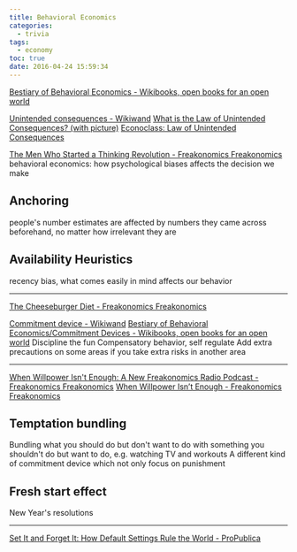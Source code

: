 ```yaml
---
title: Behavioral Economics
categories:
  - trivia
tags:
  - economy
toc: true
date: 2016-04-24 15:59:34
---
```


[Bestiary of Behavioral Economics - Wikibooks, open books for an open world](https://en.wikibooks.org/wiki/Bestiary_of_Behavioral_Economics)

[Unintended consequences - Wikiwand](https://www.wikiwand.com/en/Unintended_consequences)
[What is the Law of Unintended Consequences? (with picture)](http://www.wisegeek.com/what-is-the-law-of-unintended-consequences.htm)
[Econoclass: Law of Unintended Consequences](http://www.econoclass.com/unintendedconsequences.html)

[The Men Who Started a Thinking Revolution - Freakonomics Freakonomics](http://freakonomics.com/podcast/men-started-thinking-revolution/)
behavioral economics: how psychological biases affects the decision we make

## Anchoring

people's number estimates are affected by numbers they came across beforehand, no matter how irrelevant they are

## Availability Heuristics

recency bias, what comes easily in mind affects our behavior

---

[The Cheeseburger Diet - Freakonomics Freakonomics](http://freakonomics.com/podcast/the-cheeseburger-diet-a-new-freakonomics-radio-podcast/)

[Commitment device - Wikiwand](https://www.wikiwand.com/en/Commitment_device)
[Bestiary of Behavioral Economics/Commitment Devices - Wikibooks, open books for an open world](https://en.wikibooks.org/wiki/Bestiary_of_Behavioral_Economics/Commitment_Devices)
Discipline the fun
Compensatory behavior, self regulate
Add extra precautions on some areas if you take extra risks in another area

---

[When Willpower Isn't Enough: A New Freakonomics Radio Podcast - Freakonomics Freakonomics](http://freakonomics.com/podcast/when-willpower-isnt-enough-a-new-freakonomics-radio-podcast/)
[When Willpower Isn’t Enough - Freakonomics Freakonomics](http://freakonomics.com/podcast/when-willpower-isnt-enough-a-freakonomics-radio-rebroadcast/)

## Temptation bundling

Bundling what you should do but don't want to do with something you shouldn't do but want to do, e.g. watching TV and workouts
A different kind of commitment device which not only focus on punishment

## Fresh start effect

New Year's resolutions

---

[Set It and Forget It: How Default Settings Rule the World - ProPublica](https://www.propublica.org/article/set-it-and-forget-it-how-default-settings-rule-the-world)
